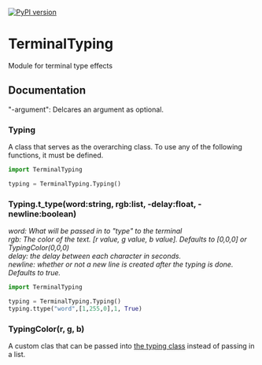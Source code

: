 [![PyPI version](https://badge.fury.io/py/TerminalTyping.svg)](https://www.github.com/GreenHexagon/type)
# TerminalTyping
Module for terminal type effects  

## Documentation

"-argument": Delcares an argument as optional.


### Typing 
A class that serves as the overarching class. To use any of the following functions, it must be defined.
```py 
import TerminalTyping

typing = TerminalTyping.Typing()
```

### Typing.t_type(word:string, rgb:list, -delay:float, -newline:boolean)
  
*word: What will be passed in to "type" to the terminal*  
*rgb: The color of the text. [r value, g value, b value]. Defaults to [0,0,0] or TypingColor(0,0,0)*  
*delay: the delay between each character in seconds.*  
*newline: whether or not a new line is created after the typing is done. Defaults to true.*

```py
import TerminalTyping

typing = TerminalTyping.Typing()
typing.ttype("word",[1,255,0],1, True)
```

### TypingColor(r, g, b)
A custom clas that can be passed into [the typing class](#typing) instead of passing in a list.
